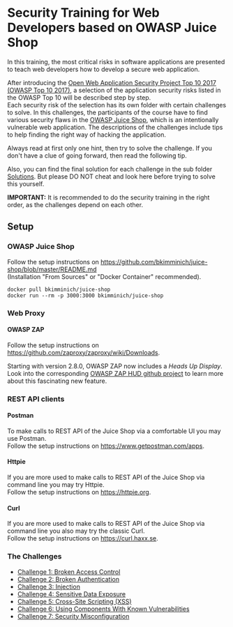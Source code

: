 # Security Training for Web Developers based on OWASP Juice Shop

In this training, the most critical risks in software applications are presented to teach web developers how to develop 
a secure web application.  

After introducing the [Open Web Application Security Project Top 10 2017 (OWASP Top 10 2017)](https://www.owasp.org/index.php/Category:OWASP_Top_Ten_2017_Project), a selection of the application security 
risks listed in the OWASP Top 10 will be described step by step.  
Each security risk of the selection has its own folder with certain challenges to solve. In this challenges, 
the participants of the course have to find various security flaws in 
the [OWASP Juice Shop](https://github.com/bkimminich/juice-shop), which is an intentionally vulnerable web application. 
The descriptions of the challenges include tips to help finding the right way of hacking the application. 

Always read at first only one hint, then try to solve the challenge. If you don't have a clue of going forward, then read 
the following tip.  

Also, you can find the final solution for each challenge in the sub folder [Solutions](Solutions). But please DO NOT cheat 
and look here before trying to solve this yourself.

**IMPORTANT:** It is recommended to do the security training in the right order, as the challenges depend on each other.

## Setup

### OWASP Juice Shop

Follow the setup instructions on https://github.com/bkimminich/juice-shop/blob/master/README.md  
(Installation "From Sources" or "Docker Container" recommended).

```
docker pull bkimminich/juice-shop
docker run --rm -p 3000:3000 bkimminich/juice-shop
```

### Web Proxy

#### OWASP ZAP

Follow the setup instructions on https://github.com/zaproxy/zaproxy/wiki/Downloads.  

Starting with version 2.8.0, OWASP ZAP now includes a _Heads Up Display_. Look into the
corresponding [OWASP ZAP HUD github project](https://github.com/zaproxy/zap-hud) to learn more about this 
fascinating new feature.

### REST API clients

#### Postman

To make calls to REST API of the Juice Shop via a comfortable UI you may use Postman.  
Follow the setup instructions on https://www.getpostman.com/apps.

#### Httpie

If you are more used to make calls to REST API of the Juice Shop via command line you may try Httpie.  
Follow the setup instructions on https://httpie.org.

#### Curl

If you are more used to make calls to REST API of the Juice Shop via command line you also may try the classic Curl.  
Follow the setup instructions on https://curl.haxx.se.

### The Challenges

* [Challenge 1: Broken Access Control](Challenge-1/README.md)
* [Challenge 2: Broken Authentication](Challenge-2/README.md)
* [Challenge 3: Injection](Challenge-3/README.md)
* [Challenge 4: Sensitive Data Exposure](Challenge-4/README.md)
* [Challenge 5: Cross-Site Scripting (XSS)](Challenge-5/README.md)
* [Challenge 6: Using Components With Known Vulnerabilities](Challenge-6/README.md)
* [Challenge 7: Security Misconfiguration](Challenge-7/README.md)
